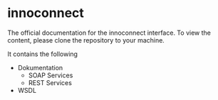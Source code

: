 # innoconnect

The official documentation for the innoconnect interface. To view the content, please clone the repository to your machine.

It contains the following
- Dokumentation
  - SOAP Services
  - REST Services
- WSDL